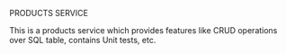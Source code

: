 PRODUCTS SERVICE

This is a products service which provides features like CRUD operations over SQL table, contains Unit tests, etc.
